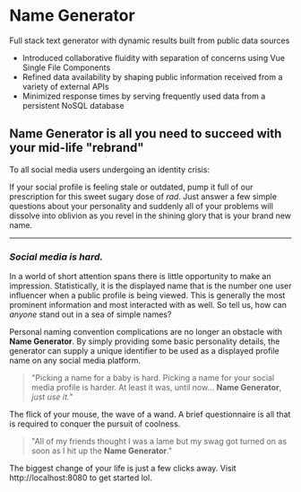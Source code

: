 # **Name Generator**

Full stack text generator with dynamic results built from public data sources

- Introduced collaborative fluidity with separation of concerns using Vue Single File Components
- Refined data availability by shaping public information received from a variety of external APIs
- Minimized response times by serving frequently used data from a persistent NoSQL database

## **Name Generator** is all you need to succeed with your mid-life "rebrand"

To all social media users undergoing an identity crisis:

If your social profile is feeling stale or outdated, pump it full of our prescription for this sweet sugary dose of *rad*. Just answer a few simple questions about your personality and suddenly all of your problems will dissolve into oblivion as you revel in the shining glory that is your brand new name.

---

### *Social media is hard.*

In a world of short attention spans there is little opportunity to make an impression. Statistically, it is the displayed name that is the number one user influencer when a public profile is being viewed. This is generally the most prominent information and most interacted with as well. So tell us, how can *anyone* stand out in a sea of simple names?

Personal naming convention complications are no longer an obstacle with **Name Generator**. By simply providing some basic personality details, the generator can supply a unique identifier to be used as a displayed profile name on any social media platform.

> "Picking a name for a baby is hard. Picking a name for your social media profile is harder. At least it was, until now... **Name Generator**, *just use it.*"

The flick of your mouse, the wave of a wand. A brief questionnaire is all that is required to conquer the pursuit of coolness.

> "All of my friends thought I was a lame but my swag got turned on as soon as I hit up the **Name Generator**."

The biggest change of your life is just a few clicks away. Visit http://localhost:8080 to get started lol.
